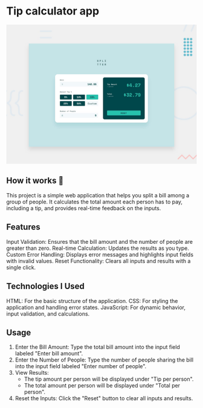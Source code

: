 # Tip calculator app

![Design preview for the Tip calculator app coding challenge](./design/desktop-preview.jpg)

## How it works 👋

This project is a simple web application that helps you split a bill among a group of people. It calculates the total amount each person has to pay, including a tip, and provides real-time feedback on the inputs.

## Features

Input Validation: Ensures that the bill amount and the number of people are greater than zero.
Real-time Calculation: Updates the results as you type.
Custom Error Handling: Displays error messages and highlights input fields with invalid values.
Reset Functionality: Clears all inputs and results with a single click.

## Technologies I Used

HTML: For the basic structure of the application.
CSS: For styling the application and handling error states.
JavaScript: For dynamic behavior, input validation, and calculations.

## Usage

1. Enter the Bill Amount: Type the total bill amount into the input field labeled "Enter bill amount".
2. Enter the Number of People: Type the number of people sharing the bill into the input field labeled "Enter number of people".
3. View Results:
   - The tip amount per person will be displayed under "Tip per person".
   - The total amount per person will be displayed under "Total per person".
4. Reset the Inputs: Click the "Reset" button to clear all inputs and results.
